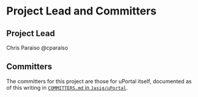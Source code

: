# Project Lead and Committers

## Project Lead

Chris Paraiso @cparaiso

## Committers

The committers for this project are those for uPortal itself, documented
as of this writing in [`COMMITTERS.md` in `Jasig/uPortal`][uportal committers].

[uportal committers]: https://github.com/Jasig/uPortal/blob/master/docs/COMMITTERS.md
